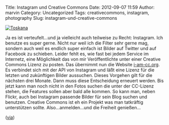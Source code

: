 Title: Instagram und Creative Commons
Date: 2012-09-07 11:59
Author: marvin
Category: Uncategorized
Tags: creativecommons, instagram, photography
Slug: instagram-und-creative-commons

[![Toskana](http://farm9.staticflickr.com/8440/7948557084_9c11941223_c.jpg)](http://www.flickr.com/photos/marvinxsteadfast/7948557084/ "Toskana by marvinxsteadfast, on Flickr, via Patr")

Ja es ist verteufelt...und ja vielleicht auch teilweise zu Recht:
Instagram. Ich benutze es super gerne. Nicht nur weil ich die Filter
sehr gerne mag, sondern auch weil es endlich super einfach ist Bilder
auf Twitter und auf Facebook zu schieben. Leider fehlt es, wie fast bei
jedem Service im Internetz, eine Möglichkeit das von mir Veröffentlichte
unter einer Creative Commons Lizenz zu posten. Das übernimmt nun die
Website [i-am-cc.org](http://i-am-cc.org/instagram/marvinxsteadfast). Es
verbindet sich mit der API von Instagram und läßt eine Lizenz für die
letzten und zukünftigen Bilder aussuchen. Dieses Vorgehen gilt für die
nächsten drei Monate. Dann muss diese Entscheidung erneuert werden. Bis
jetzt kann man noch nicht in den Fotos suchen die unter der CC-Lizenz
stehen, die Features sollen aber bald alle kommen. So kann man, neben
Flickr, auch bei Instagram passende Bilder für sein Blog suchen und
benutzen. Creative Commons ist eh ein Projekt was man tatkräftig
unterstützen sollte. Also...anmelden...und die Freiheit genießen...

([via](http://www.petapixel.com/2012/08/24/i-am-cc-allows-instagram-users-to-share-under-a-creative-commons-license))


